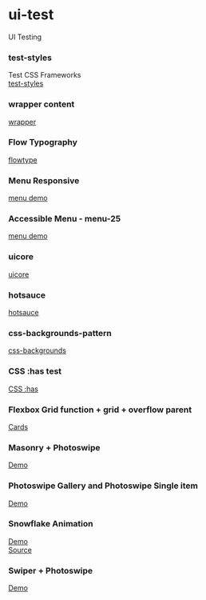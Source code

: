 # ui-test
 UI Testing
 
### test-styles
Test CSS Frameworks 	
[test-styles](https://suiramus.github.io/ui-test/test-styles/)  

### wrapper content	
[wrapper](https://suiramus.github.io/ui-test/wrapper/)  

### Flow Typography	
[flowtype](https://suiramus.github.io/ui-test/flowtype/)  

### Menu Responsive	
[menu demo](https://suiramus.github.io/ui-test/menu-reponsive/)  

### Accessible Menu - menu-25
[menu demo](https://suiramus.github.io/ui-test/menu-25/)  

### uicore
[uicore](https://suiramus.github.io/ui-test/uicore/)  

### hotsauce
[hotsauce](https://suiramus.github.io/ui-test/hotsauce/)

### css-backgrounds-pattern
[css-backgrounds](https://suiramus.github.io/ui-test/css-backgrounds/)

### CSS :has test
[CSS :has](https://suiramus.github.io/ui-test/has/)  

### Flexbox Grid function + grid + overflow parent
[Cards](https://suiramus.github.io/ui-test/cards/)  

### Masonry + Photoswipe
[Demo](https://suiramus.github.io/ui-test/masonry-photoswipe/)  

### Photoswipe Gallery and Photoswipe Single item
[Demo](https://suiramus.github.io/ui-test/photoswipe-test/)  

### Snowflake Animation
[Demo](https://suiramus.github.io/ui-test/snowflake/)    
[Source](https://github.com/nextapps-de/snowflake)

### Swiper + Photoswipe
[Demo](https://suiramus.github.io/ui-test/swiper-photoswipe/)    
